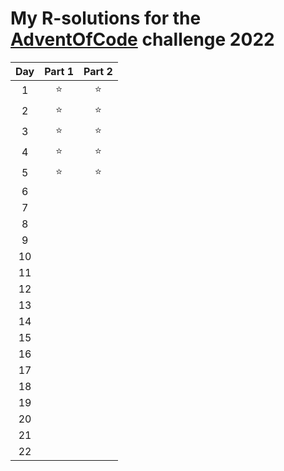 # My **R**-solutions for the [AdventOfCode](https://adventofcode.com/) challenge 2022

| Day | Part 1 | Part 2 |
|:---:|:--------:|:--------:|
|  1  |    ⭐    |    ⭐    |
|  2  |    ⭐    |    ⭐    |
|  3  |    ⭐    |     ⭐   |
|  4  |    ⭐    |    ⭐    |
|  5  |    ⭐    |    ⭐    |
|  6  |          |          |
|  7  |          |          |
|  8  |          |          |
|  9  |          |          |
| 10  |          |          |
| 11  |          |          |
| 12  |          |          |
| 13  |          |          |
| 14  |          |          |
| 15  |          |          |
| 16  |          |          |
| 17  |          |          |
| 18  |          |          |
| 19  |          |          |
| 20  |          |          |
| 21  |          |          |
| 22  |          |          |
